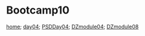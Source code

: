# Bootcamp10
[home](https://vasia1101.github.io/Bootcamp10/dz1/index.html);
[day04](https://vasia1101.github.io/Bootcamp10/day04/index.html);
[PSDDay04](https://vasia1101.github.io/Bootcamp10/psd/index.html);
[DZmodule04](https://vasia1101.github.io/Bootcamp10/day05dz/index.html);
[DZmodule08](https://vasia1101.github.io/Bootcamp10//day12/dz08/index.html)
